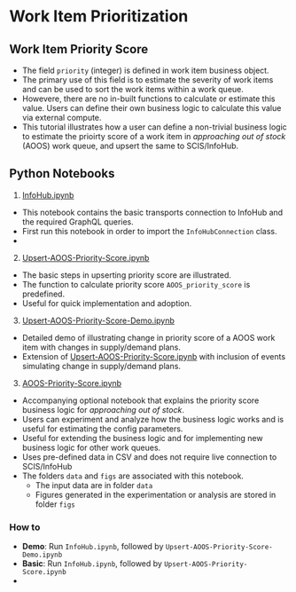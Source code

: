 # Work Item Prioritization

## Work Item Priority Score

* The field `priority` (integer) is defined in work item business object.
* The primary use of this field is to estimate the severity of work items and can be used to sort the work items within a work queue.
* Howevere, there are no in-built functions to calculate or estimate this value. Users can define their own business logic to calculate this value via external compute.
* This tutorial illustrates how a user can define a non-trivial business logic to estimate the prioirty score of a work item in _approaching out of stock_ (AOOS) work queue, and upsert the same to SCIS/InfoHub.


## Python Notebooks

1. [InfoHub.ipynb](InfoHub.ipynb)
  * This notebook contains the basic transports connection to InfoHub and the required GraphQL queries.
  * First run this notebook in order to import the `InfoHubConnection` class.
  * 
2. [Upsert-AOOS-Priority-Score.ipynb](Upsert-AOOS-Priority-Score.ipynb)
  * The basic steps in upserting priority score are illustrated.
  * The function to calculate priority score `AOOS_priority_score` is predefined.
  * Useful for quick implementation and adoption.
3. [Upsert-AOOS-Priority-Score-Demo.ipynb](Upsert-AOOS-Priority-Score-Demo.ipynb)
  * Detailed demo of illustrating change in priority score of a AOOS work item with changes in supply/demand plans.
  * Extension of [Upsert-AOOS-Priority-Score.ipynb](Upsert-AOOS-Priority-Score.ipynb) with inclusion of events simulating change in supply/demand plans.
3. [AOOS-Priority-Score.ipynb](AOOS-Priority-Score.ipynb)
  * Accompanying optional notebook that explains the priority score business logic for _approaching out of stock_.
  * Users can experiment and analyze how the business logic works and is useful for estimating the config parameters.
  * Useful for extending the business logic and for implementing new business logic for other work queues.
  * Uses pre-defined data in CSV and does not require live connection to SCIS/InfoHub
  * The folders `data` and `figs` are associated with this notebook.
    * The input data are in folder `data`
    * Figures generated in the experimentation or analysis are stored in folder `figs`
  
### How to 

* **Demo**: Run `InfoHub.ipynb`, followed by `Upsert-AOOS-Priority-Score-Demo.ipynb`
* **Basic**: Run `InfoHub.ipynb`, followed by `Upsert-AOOS-Priority-Score.ipynb`
* 

